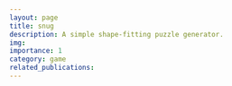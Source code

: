 ```yaml
---
layout: page
title: snug
description: A simple shape-fitting puzzle generator.
img: 
importance: 1
category: game
related_publications:
---
```


